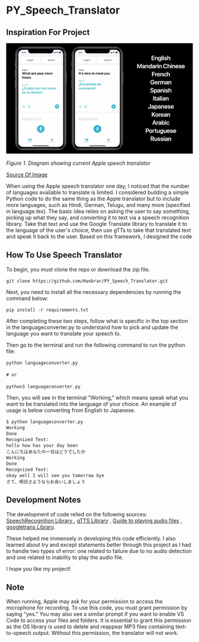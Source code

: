 # PY_Speech_Translator

## Inspiration For Project

<img src="image-1.png" alt="alt text" >
<image_description>
<p style="font-style: italic"> Figure 1. Diagram showing current Apple speech translator

<a href="https://techcrunch.com/2020/06/22/apples-new-translate-app-works-offline-with-11-languages/" >Source Of Image</a> 

</p>
</image_description>

<body1>
<p> When using the Apple speech translator one day, I noticed that the number of languages available to translate is limited. I considered building a simple Python code to do the same thing as the Apple translator but to include more languages, such as Hindi, German, Telugu, and many more (specified in language.tex). The basic idea relies on asking the user to say something, picking up what they say, and converting it to text via a speech recognition library. Take that text and use the Google Translate library to translate it to the language of the user's choice, then use gTTs to take that translated text and speak it back to the user. Based on this framework, I designed the code</p>
</body1>

## How To Use Speech Translator

To begin, you must clone the repo or download the zip file.

```shell
git clone https://github.com/Hanbrar/PY_Speech_Translator.git
```

Next, you need to install all the necessary dependencies by running the command below:

```shell
pip install -r requirements.txt
```

After completing these two steps, follow what is specific in the top section in the languageconverter.py to understand how to pick and update the language you want to translate your speech to.

Then go to the terminal and run the following command to run the python file:

```shell
python languageconverter.py

# or

python3 languageconverter.py
```
Then, you will see in the terminal "Working," which means speak what you want to be translated into the language of your choice. An example of usage is below converting from English to Japanese.

```shell
$ python languageconverter.py
Working
Done
Recognized Text:
hello how has your day been
こんにちはあなたの一日はどうでしたか
Working
Done
Recognized Text:
okay well I will see you tomorrow bye
さて、明日さようならお会いしましょう
```
## Development Notes

The development of code relied on the following sources: 
<a href="https://pypi.org/project/SpeechRecognition/"> SpeechRecognition Library </a>
,
<a href="https://pypi.org/project/gTTS/">gTTS Library</a>
,
<a href="https://www.geeksforgeeks.org/play-sound-in-python/"> Guide to playing audio files</a> , <a href="https://pypi.org/project/googletrans/"> googletrans Library</a>.

These helped me immensely in developing this code efficiently. I also learned about try and except statements better through this project as I had to handle two types of error: one related to failure due to no audio detection and one related to inability to play the audio file. 

I hope you like my project!

## Note
When running, Apple may ask for your permission to access the microphone for recording. To use this code, you must grant permission by saying "yes." You may also see a similar prompt if you want to enable VS Code to access your files and folders. It is essential to grant this permission as the OS library is used to delete and reappear MP3 files containing text-to-speech output. Without this permission, the translator will not work. 